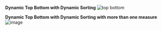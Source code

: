 **Dynamic Top Bottom with Dynamic Sorting**
![top bottom](https://github.com/user-attachments/assets/51d53cb0-096b-4a9b-ad21-8dca0909a8ab)

**Dynamic Top Bottom with Dynamic Sorting with more than one measure**
![image](https://github.com/user-attachments/assets/e72b904a-3340-4184-aee6-debb4b331cc3)


